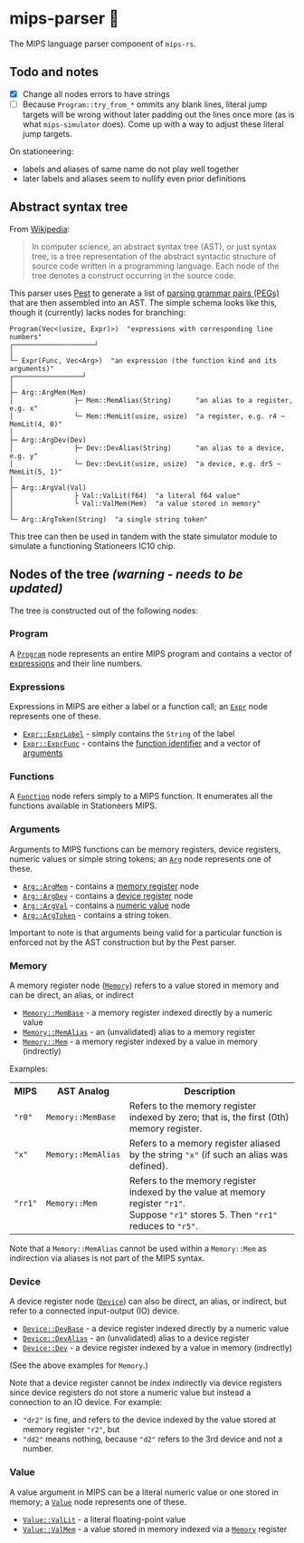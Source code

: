 mips-parser 🚀
==============

The MIPS language parser component of `mips-rs`.

## Todo and notes

- [x] Change all nodes errors to have strings
- [ ] Because `Program::try_from_*` ommits any blank lines, literal jump targets will be wrong
    without later padding out the lines once more (as is what `mips-simulator` does).
    Come up with a way to adjust these  literal jump targets.

On stationeering:
- labels and aliases of same name do not play well together
- later labels and aliases seem to nullify even prior definitions

## Abstract syntax tree

From [Wikipedia][wiki-ast]:

> In computer science, an abstract syntax tree (AST), or just syntax tree, is a tree representation
> of the abstract syntactic structure of source code written in a programming language. Each node of
> the tree denotes a construct occurring in the source code. 

[wiki-ast]: https://en.wikipedia.org/wiki/Abstract_syntax_tree

This parser uses [Pest] to generate a list of [parsing grammar pairs (PEGs)][peg] that are then
assembled into an AST. The simple schema looks like this, though it (currently) lacks nodes for
branching:

[pest]: https://pest.rs/
[peg]: https://en.wikipedia.org/wiki/Parsing_expression_grammar

```
Program(Vec<(usize, Expr)>)  "expressions with corresponding line numbers"
┌────────────────────┘
│
└─ Expr(Func, Vec<Arg>)  "an expression (the function kind and its arguments)"
┌─────────────────┘
│
├─ Arg::ArgMem(Mem)
│               ├─ Mem::MemAlias(String)      "an alias to a register, e.g. x"
│               └─ Mem::MemLit(usize, usize)  "a register, e.g. r4 ~ MemLit(4, 0)"
│
├─ Arg::ArgDev(Dev)
│               ├─ Dev::DevAlias(String)      "an alias to a device, e.g. y"
│               └─ Dev::DevLit(usize, usize)  "a device, e.g. dr5 ~ MemLit(5, 1)"
│
├─ Arg::ArgVal(Val)
│               ├ Val::ValLit(f64)  "a literal f64 value"
│               └ Val::ValMem(Mem)  "a value stored in memory"
│
└─ Arg::ArgToken(String)  "a single string token"
```

This tree can then be used in tandem with the state simulator module to simulate a
functioning Stationeers IC10 chip.

## Nodes of the tree *(warning - needs to be updated)*

The tree is constructed out of the following nodes:

### Program
A [`Program`] node represents an entire MIPS program
and contains a vector of [expressions](#expressions) and their line numbers.

### Expressions
Expressions in MIPS are either a label or a function call;
an [`Expr`] node represents one of these.

* [`Expr::ExprLabel`] - simply contains the `String` of the label
* [`Expr::ExprFunc`] - contains the [function identifier](#functions) 
    and a vector of [arguments](#arguments)

### Functions
A [`Function`] node refers simply to a MIPS function.
It enumerates all the functions available in Stationeers MIPS.

### Arguments
Arguments to MIPS functions can be memory registers, device registers,
numeric values or simple string tokens;
an [`Arg`] node represents one of these.

* [`Arg::ArgMem`] - contains a [memory register](#memory) node
* [`Arg::ArgDev`] - contains a [device register](#device) node
* [`Arg::ArgVal`] - contains a [numeric value](#value) node
* [`Arg::ArgToken`] - contains a string token.

Important to note is that arguments being valid for a particular function is enforced
not by the AST construction but by the Pest parser.

### Memory
A memory register node ([`Memory`]) refers to a value stored in memory
and can be direct, an alias, or indirect

* [`Memory::MemBase`] - a memory register indexed directly by a numeric value
* [`Memory::MemAlias`] - an (unvalidated) alias to a memory register
* [`Memory::Mem`] - a memory register indexed by a value in memory (indrectly)

Examples:

<table>
    <tr><th>MIPS</th><th>AST Analog</th><th>Description</th></tr>
    <tr>
        <td><code>"r0"</code></td>
        <td><code>Memory::MemBase</code></td>
        <td>
            Refers to the memory register indexed by zero; that is, the first (0th)
            memory register.
        </td>
    </tr>
    <tr>
        <td><code>"x"</code></td>
        <td><code>Memory::MemAlias</code></td>
        <td>
            Refers to a memory register aliased by the string <code>"x"</code>
            (if such an alias was defined).
        </td>
    </tr>
    <tr>
        <td><code>"rr1"</code></td>
        <td><code>Memory::Mem</code></td>
        <td>
            Refers to the memory register indexed by the value at
            memory register <code>"r1"</code>.</br>
            Suppose <code>"r1"</code> stores 5.
            Then <code>"rr1"</code> reduces to <code>"r5"</code>.
        </td>
    </tr>
</table>

Note that a `Memory::MemAlias` cannot be used within a `Memory::Mem` as indirection
via aliases is not part of the MIPS syntax.

### Device
A device register node ([`Device`]) can also be direct, an alias, or indirect, but refer to a
connected input-output (IO) device.

* [`Device::DevBase`] - a device register indexed directly by a numeric value
* [`Device::DevAlias`] - an (unvalidated) alias to a device register
* [`Device::Dev`] - a device register indexed by a value in memory (indrectly)

(See the above examples for `Memory`.)

Note that a device register cannot be index indirectly via device registers since device
registers do not store a numeric value but instead a connection to an IO device.
For example:

* `"dr2"` is fine, and refers to
    the device indexed by the value stored at memory register `"r2"`, but
* `"dd2"` means nothing, because `"d2"` refers to the 3rd device and not a number.

### Value
A value argument in MIPS can be a literal numeric value or one stored in memory;
a [`Value`] node represents one of these.

* [`Value::ValLit`] - a literal floating-point value
* [`Value::ValMem`] - a value stored in memory indexed via a [`Memory`] register


[`Program`]: nodes::Program
[`Expr`]: nodes::Expr
[`Expr::ExprLabel`]: nodes::Expr::ExprLabel
[`Expr::ExprFunc`]: nodes::Expr::ExprFunc
[`Function`]: nodes::Function
[`Arg`]: nodes::Arg
[`Arg::ArgMem`]: nodes::Arg::ArgMem
[`Arg::ArgDev`]: nodes::Arg::ArgDev
[`Arg::ArgVal`]: nodes::Arg::ArgVal
[`Arg::ArgToken`]: nodes::Arg::ArgToken
[`Memory`]: nodes::Memory
[`Memory::MemBase`]: nodes::Memory::MemBase
[`Memory::MemAlias`]: nodes::Memory::MemAlias
[`Memory::Mem`]: nodes::Memory::Mem
[`Device`]: nodes::Device
[`Device::DevBase`]: nodes::Device::DevBase
[`Device::DevAlias`]: nodes::Device::DevAlias
[`Device::Dev`]: nodes::Device::Dev
[`Value`]: nodes::Value
[`Value::ValLit`]: nodes::Value::ValLit
[`Value::ValMem`]: nodes::Value::ValMem

